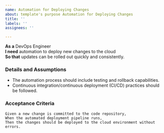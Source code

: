 ```yaml
---
name: Automation for Deploying Changes
about: template's purpose Automation for Deploying Changes
title: ''
labels: ''
assignees: ''

---
```


**As a** DevOps Engineer  
**I need** automation to deploy new changes to the cloud  
**So that** updates can be rolled out quickly and consistently.  

### Details and Assumptions
* The automation process should include testing and rollback capabilities.  
* Continuous integration/continuous deployment (CI/CD) practices should be followed.

### Acceptance Criteria  
```gherkin
Given a new change is committed to the code repository,
When the automated deployment pipeline runs,
Then the changes should be deployed to the cloud environment without errors.
